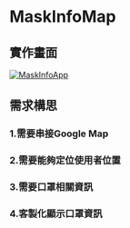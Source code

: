 # MaskInfoMap
## 實作畫面
[![MaskInfoApp](http://img.youtube.com/vi/caHHxbf-kt4/0.jpg)](http://www.youtube.com/watch?v=caHHxbf-kt4 "MaskInfoApp")
## 需求構思
### 1.需要串接Google Map
### 2.需要能夠定位使用者位置
### 3.需要口罩相關資訊
### 4.客製化顯示口罩資訊

